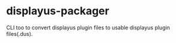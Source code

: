 # displayus-packager
CLI too to convert displayus plugin files to usable displayus plugin files(.dus).
